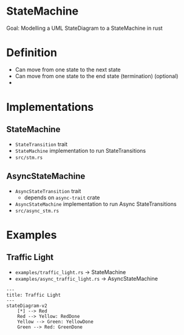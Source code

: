 # StateMachine

Goal: Modelling a UML StateDiagram to a StateMachine in rust

# Definition

- Can move from one state to the next state
- Can move from one state to the end state (termination) (optional)
- 

# Implementations

## StateMachine

- `StateTransition` trait
- `StateMachine` implementation to run StateTransitions
- `src/stm.rs`

## AsyncStateMachine

- `AsyncStateTransition` trait
  - depends on `async-trait` crate
- `AsyncStateMachine` implementation to run Async StateTransitions
- `src/async_stm.rs`

# Examples

## Traffic Light

- `examples/traffic_light.rs` -> StateMachine
- `examples/async_traffic_light.rs` -> AsyncStateMachine

```mermaid
---
title: Traffic Light
---
stateDiagram-v2
    [*] --> Red
    Red --> Yellow: RedDone
    Yellow --> Green: YellowDone
    Green --> Red: GreenDone
```
